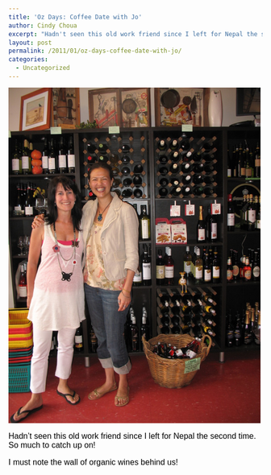 ```yaml
---
title: 'Oz Days: Coffee Date with Jo'
author: Cindy Choua
excerpt: "Hadn't seen this old work friend since I left for Nepal the second time. So much to catch up on! I must note the wall of organic wines behind us!"
layout: post
permalink: /2011/01/oz-days-coffee-date-with-jo/
categories:
  - Uncategorized
---
```

<div class='p_embed p_image_embed'>
  <a href="/wp-content/uploads/2011/01/011_-_copy-scaled-1000.jpg"><img alt="011_-_copy" height="667" src="/wp-content/uploads/2011/01/011_-_copy-scaled-1000.jpg?w=225" width="500" /></a>
</div></p> 

<div style="font-family:arial, helvetica, sans-serif;font-size:12pt;color:#000000;">
  <div>
    Hadn&#8217;t seen this old work friend since I left for Nepal the second time. So much to catch up on!
  </div>
  
  <p />
  
  <div>
    I must note the wall of organic wines behind us!
  </div>
</div>